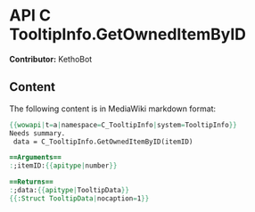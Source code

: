 # API C TooltipInfo.GetOwnedItemByID

**Contributor:** KethoBot

## Content

The following content is in MediaWiki markdown format:

```mediawiki
{{wowapi|t=a|namespace=C_TooltipInfo|system=TooltipInfo}}
Needs summary.
 data = C_TooltipInfo.GetOwnedItemByID(itemID)

==Arguments==
:;itemID:{{apitype|number}}

==Returns==
:;data:{{apitype|TooltipData}}
{{:Struct TooltipData|nocaption=1}}
```